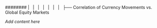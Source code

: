 ######## |   |   |   |   |   |   |   ├── Correlation of Currency Movements vs. Global Equity Markets

*Add content here*